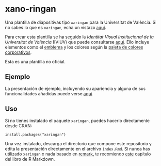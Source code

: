 # xano-ringan

Una plantilla de diapositivas tipo `xaringan` para la Universitat de València. Si no sabes lo que es `xaringan`, echa un vistazo [aquí](https://bookdown.org/yihui/rmarkdown/xaringan.html).

Para crear esta plantilla se ha seguido la *Identitat Visual Institucional de la Universitat de València* (IVIUV) que puede consultarse [aquí](https://www.uv.es/unitat-web-marqueting/ca/identitat-visual/identitat-visual-institucional-iviuv.html). Ello incluye elementos como el [emblema](https://www.uv.es/unitat-web-marqueting/ca/identitat-visual/elements-identitat/emblema.html) y los colores según la [paleta de colores corporativos](https://www.uv.es/corporate/marca/cromatica/identitat_cromatica.pdf).

Esta es una plantilla no oficial.

## Ejemplo

La presentación de ejemplo, incluyendo su apariencia y alguna de sus funcionalidades añadidas puede verse [aquí](https://pauinsanchez.github.io/xano-ringan/).

## Uso

Si no tienes instalado el paquete `xaringan`, puedes hacerlo directamente desde CRAN:

```{r}
install.packages("xaringan")
```

Una vez instalado, descarga el directorio que compone este repositorio y edita la presentación directamente en el archivo `index.Rmd`. Si nunca has utilizado `xaringan` o nada basado en [remark](https://remarkjs.com), te recomiendo [este](https://bookdown.org/yihui/rmarkdown/xaringan.html) capítulo del libro de R Markdown.
